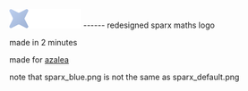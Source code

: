<img src="https://github.com/moreblahajcoding/badlymadesparxmathslogos/blob/main/sparx_blue.png?raw=true" alt="image" width="128" height="auto">
------
redesigned sparx maths logo

made in 2 minutes

made for [azalea](https://github.com/acquitelol/azalea)

note that sparx_blue.png is not the same as sparx_default.png
